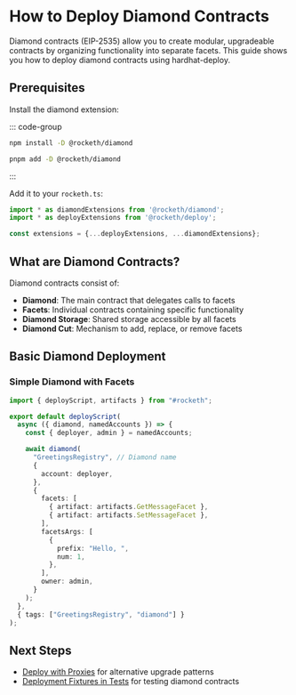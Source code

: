 # How to Deploy Diamond Contracts

Diamond contracts (EIP-2535) allow you to create modular, upgradeable contracts by organizing functionality into separate facets. This guide shows you how to deploy diamond contracts using hardhat-deploy.

## Prerequisites

Install the diamond extension:

::: code-group

```bash [npm]
npm install -D @rocketh/diamond
```

```bash [pnpm]
pnpm add -D @rocketh/diamond
```

:::

Add it to your `rocketh.ts`:

```typescript
import * as diamondExtensions from '@rocketh/diamond';
import * as deployExtensions from '@rocketh/deploy';

const extensions = {...deployExtensions, ...diamondExtensions};
```

## What are Diamond Contracts?

Diamond contracts consist of:
- **Diamond**: The main contract that delegates calls to facets
- **Facets**: Individual contracts containing specific functionality
- **Diamond Storage**: Shared storage accessible by all facets
- **Diamond Cut**: Mechanism to add, replace, or remove facets

## Basic Diamond Deployment

### Simple Diamond with Facets

```typescript
import { deployScript, artifacts } from "#rocketh";

export default deployScript(
  async ({ diamond, namedAccounts }) => {
    const { deployer, admin } = namedAccounts;

    await diamond(
      "GreetingsRegistry", // Diamond name
      {
        account: deployer,
      },
      {
        facets: [
          { artifact: artifacts.GetMessageFacet },
          { artifact: artifacts.SetMessageFacet },
        ],
        facetsArgs: [
          {
            prefix: "Hello, ",
            num: 1,
          },
        ],
        owner: admin,
      }
    );
  },
  { tags: ["GreetingsRegistry", "diamond"] }
);
```



## Next Steps

- [Deploy with Proxies](./deploy-with-proxies.md) for alternative upgrade patterns
- [Deployment Fixtures in Tests](./deployment-fixtures-in-tests.md) for testing diamond contracts
